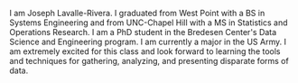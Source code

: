 I am Joseph Lavalle-Rivera. I graduated from West Point with a BS in Systems Engineering and from UNC-Chapel Hill with
a MS in Statistics and Operations Research. I am a PhD student in the Bredesen Center's Data Science and Engineering program. 
I am currently a major in the US Army. I am extremely excited for this class and look forward to learning the tools and techniques
for gathering, analyzing, and presenting disparate forms of data.
